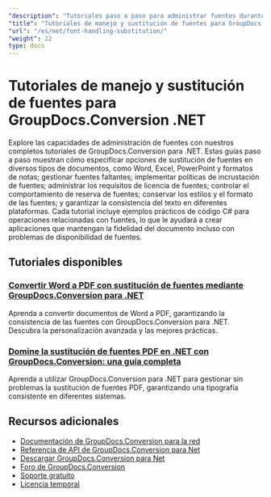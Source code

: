 ```yaml
---
"description": "Tutoriales paso a paso para administrar fuentes durante la conversión de documentos con GroupDocs.Conversion para .NET."
"title": "Tutoriales de manejo y sustitución de fuentes para GroupDocs.Conversion .NET"
"url": "/es/net/font-handling-substitution/"
"weight": 22
type: docs
---
```

# Tutoriales de manejo y sustitución de fuentes para GroupDocs.Conversion .NET

Explore las capacidades de administración de fuentes con nuestros completos tutoriales de GroupDocs.Conversion para .NET. Estas guías paso a paso muestran cómo especificar opciones de sustitución de fuentes en diversos tipos de documentos, como Word, Excel, PowerPoint y formatos de notas; gestionar fuentes faltantes; implementar políticas de incrustación de fuentes; administrar los requisitos de licencia de fuentes; controlar el comportamiento de reserva de fuentes; conservar los estilos y el formato de las fuentes; y garantizar la consistencia del texto en diferentes plataformas. Cada tutorial incluye ejemplos prácticos de código C# para operaciones relacionadas con fuentes, lo que le ayudará a crear aplicaciones que mantengan la fidelidad del documento incluso con problemas de disponibilidad de fuentes.

## Tutoriales disponibles

### [Convertir Word a PDF con sustitución de fuentes mediante GroupDocs.Conversion para .NET](./convert-word-to-pdf-font-substitution-groupdocs-conversion/)
Aprenda a convertir documentos de Word a PDF, garantizando la consistencia de las fuentes con GroupDocs.Conversion para .NET. Descubra la personalización avanzada y las mejores prácticas.

### [Domine la sustitución de fuentes PDF en .NET con GroupDocs.Conversion: una guía completa](./groupdocs-conversion-pdf-font-substitution-dotnet/)
Aprenda a utilizar GroupDocs.Conversion para .NET para gestionar sin problemas la sustitución de fuentes PDF, garantizando una tipografía consistente en diferentes sistemas.

## Recursos adicionales

- [Documentación de GroupDocs.Conversion para la red](https://docs.groupdocs.com/conversion/net/)
- [Referencia de API de GroupDocs.Conversion para Net](https://reference.groupdocs.com/conversion/net/)
- [Descargar GroupDocs.Conversion para Net](https://releases.groupdocs.com/conversion/net/)
- [Foro de GroupDocs.Conversion](https://forum.groupdocs.com/c/conversion)
- [Soporte gratuito](https://forum.groupdocs.com/)
- [Licencia temporal](https://purchase.groupdocs.com/temporary-license/)
